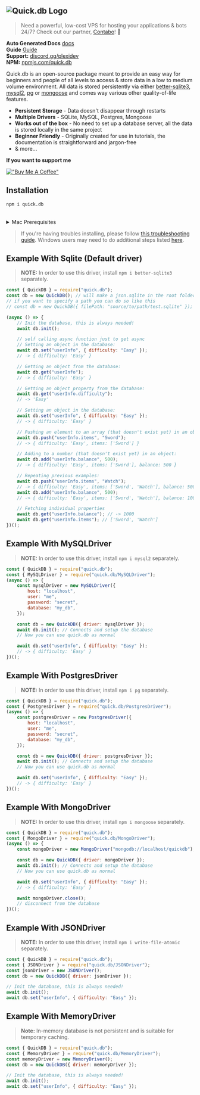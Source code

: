 ## ![Quick.db Logo](https://www.plexidev.org/quickdb.png)

> Need a powerful, low-cost VPS for hosting your applications & bots 24/7? Check out our partner, [Contabo](https://www.tkqlhce.com/click-8950879-15301134)! 🎉

**Auto Generated Docs** [docs](https://docs.plexidev.org/classes/index.QuickDB.html) <br>
**Guide** [Guide](https://quickdb.js.org/en/introduction/) <br>
**Support:** [discord.gg/plexidev](https://discord.gg/plexidev) <br>
**NPM:** [npmjs.com/quick.db](https://www.npmjs.com/package/quick.db)

Quick.db is an open-source package meant to provide an easy way for beginners and people of all levels to access & store data in a low to medium volume environment. All data is stored persistently via either [better-sqlite3](https://github.com/JoshuaWise/better-sqlite3), [mysql2](https://www.npmjs.com/package/mysql2), [pg](https://www.npmjs.com/package/pg) or [mongoose](https://www.npmjs.com/package/mongoose) and comes way various other quality-of-life features.

-   **Persistent Storage** - Data doesn't disappear through restarts
-   **Multiple Drivers** - SQLite, MySQL, Postgres, Mongoose
-   **Works out of the box** - No need to set up a database server, all the data is stored locally in the same project
-   **Beginner Friendly** - Originally created for use in tutorials, the documentation is straightforward and jargon-free
-   & more...

**If you want to support me**

[!["Buy Me A Coffee"](https://www.buymeacoffee.com/assets/img/custom_images/orange_img.png)](https://www.buymeacoffee.com/zelak)

## Installation

```bash
npm i quick.db
```

<br>
<details>
<summary>Mac Prerequisites</summary>
<br>

```bash
1. Install XCode
2. Run `npm i -g node-gyp` in terminal
3. Run `node-gyp --python /path/to/python` in terminal
```

</details>

> If you're having troubles installing, please follow [this troubleshooting guide](https://github.com/JoshuaWise/better-sqlite3/blob/master/docs/troubleshooting.md).
> Windows users may need to do additional steps listed [here](https://github.com/JoshuaWise/better-sqlite3/blob/master/docs/troubleshooting.md).

## Example With Sqlite (Default driver)

> **NOTE:** In order to use this driver, install `npm i better-sqlite3` separately.

```js
const { QuickDB } = require("quick.db");
const db = new QuickDB(); // will make a json.sqlite in the root folder
// if you want to specify a path you can do so like this
// const db = new QuickDB({ filePath: "source/to/path/test.sqlite" });

(async () => {
    // Init the database, this is always needed!
    await db.init();

    // self calling async function just to get async
    // Setting an object in the database:
    await db.set("userInfo", { difficulty: "Easy" });
    // -> { difficulty: 'Easy' }

    // Getting an object from the database:
    await db.get("userInfo");
    // -> { difficulty: 'Easy' }

    // Getting an object property from the database:
    await db.get("userInfo.difficulty");
    // -> 'Easy'

    // Setting an object in the database:
    await db.set("userInfo", { difficulty: "Easy" });
    // -> { difficulty: 'Easy' }

    // Pushing an element to an array (that doesn't exist yet) in an object:
    await db.push("userInfo.items", "Sword");
    // -> { difficulty: 'Easy', items: ['Sword'] }

    // Adding to a number (that doesn't exist yet) in an object:
    await db.add("userInfo.balance", 500);
    // -> { difficulty: 'Easy', items: ['Sword'], balance: 500 }

    // Repeating previous examples:
    await db.push("userInfo.items", "Watch");
    // -> { difficulty: 'Easy', items: ['Sword', 'Watch'], balance: 500 }
    await db.add("userInfo.balance", 500);
    // -> { difficulty: 'Easy', items: ['Sword', 'Watch'], balance: 1000 }

    // Fetching individual properties
    await db.get("userInfo.balance"); // -> 1000
    await db.get("userInfo.items"); // ['Sword', 'Watch']
})();
```

## Example With MySQLDriver

> **NOTE:** In order to use this driver, install `npm i mysql2` separately.

```js
const { QuickDB } = require("quick.db");
const { MySQLDriver } = require("quick.db/MySQLDriver");
(async () => {
    const mysqlDriver = new MySQLDriver({
        host: "localhost",
        user: "me",
        password: "secret",
        database: "my_db",
    });

    const db = new QuickDB({ driver: mysqlDriver });
    await db.init(); // Connects and setup the database
    // Now you can use quick.db as normal

    await db.set("userInfo", { difficulty: "Easy" });
    // -> { difficulty: 'Easy' }
})();
```

## Example With PostgresDriver

> **NOTE:** In order to use this driver, install `npm i pg` separately.

```js
const { QuickDB } = require("quick.db");
const { PostgresDriver } = require("quick.db/PostgresDriver");
(async () => {
    const postgresDriver = new PostgresDriver({
        host: "localhost",
        user: "me",
        password: "secret",
        database: "my_db",
    });

    const db = new QuickDB({ driver: postgresDriver });
    await db.init(); // Connects and setup the database
    // Now you can use quick.db as normal

    await db.set("userInfo", { difficulty: "Easy" });
    // -> { difficulty: 'Easy' }
})();
```

## Example With MongoDriver

> **NOTE:** In order to use this driver, install `npm i mongoose` separately.

```js
const { QuickDB } = require("quick.db");
const { MongoDriver } = require("quick.db/MongoDriver");
(async () => {
    const mongoDriver = new MongoDriver("mongodb://localhost/quickdb");

    const db = new QuickDB({ driver: mongoDriver });
    await db.init(); // Connects and setup the database
    // Now you can use quick.db as normal

    await db.set("userInfo", { difficulty: "Easy" });
    // -> { difficulty: 'Easy' }

    await mongoDriver.close();
    // disconnect from the database
})();
```

## Example With JSONDriver

> **NOTE:** In order to use this driver, install `npm i write-file-atomic` separately.

```js
const { QuickDB } = require("quick.db");
const { JSONDriver } = require("quick.db/JSONDriver");
const jsonDriver = new JSONDriver();
const db = new QuickDB({ driver: jsonDriver });

// Init the database, this is always needed!
await db.init();
await db.set("userInfo", { difficulty: "Easy" });
```

## Example With MemoryDriver

> **Note:** In-memory database is not persistent and is suitable for temporary caching.

```js
const { QuickDB } = require("quick.db");
const { MemoryDriver } = require("quick.db/MemoryDriver");
const memoryDriver = new MemoryDriver();
const db = new QuickDB({ driver: memoryDriver });

// Init the database, this is always needed!
await db.init();
await db.set("userInfo", { difficulty: "Easy" });
```
